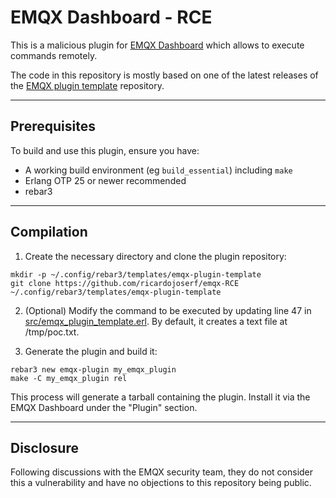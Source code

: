 # EMQX Dashboard - RCE

This is a malicious plugin for [EMQX Dashboard](https://github.com/emqx/emqx-dashboard) which allows to execute commands remotely.

The code in this repository is mostly based on one of the latest releases of the [EMQX plugin template](https://github.com/emqx/emqx-plugin-template) repository.


----------------------

## Prerequisites

To build and use this plugin, ensure you have:

 + A working build environment (eg `build_essential`) including `make`
 + Erlang OTP 25 or newer recommended
 + rebar3


----------------------

## Compilation

1. Create the necessary directory and clone the plugin repository:

```shell
mkdir -p ~/.config/rebar3/templates/emqx-plugin-template
git clone https://github.com/ricardojoserf/emqx-RCE ~/.config/rebar3/templates/emqx-plugin-template
```

2. (Optional) Modify the command to be executed by updating line 47 in [src/emqx_plugin_template.erl](src/emqx_plugin_template.erl). By default, it creates a text file at /tmp/poc.txt.

3. Generate the plugin and build it:

```shell
rebar3 new emqx-plugin my_emqx_plugin
make -C my_emqx_plugin rel
```

This process will generate a tarball containing the plugin. Install it via the EMQX Dashboard under the "Plugin" section.


----------------------

## Disclosure

Following discussions with the EMQX security team, they do not consider this a vulnerability and have no objections to this repository being public.

